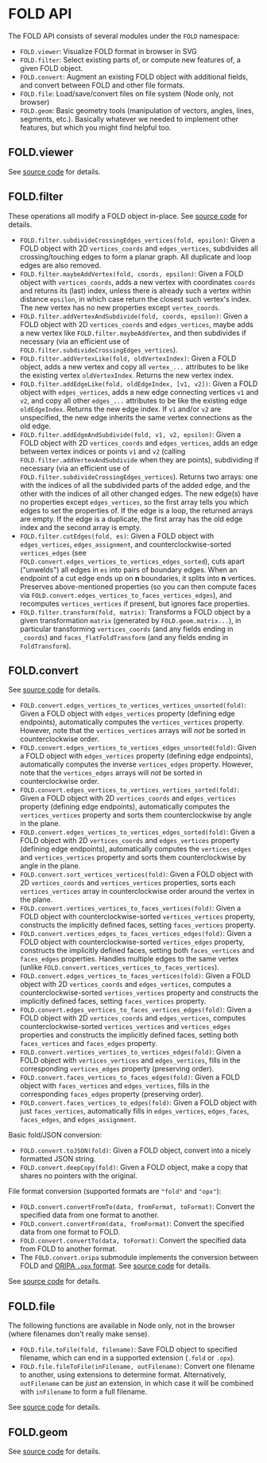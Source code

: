 # FOLD API

The FOLD API consists of several modules under the `FOLD` namespace:

* `FOLD.viewer`: Visualize FOLD format in browser in SVG
* `FOLD.filter`: Select existing parts of, or compute new features of,
  a given FOLD object.
* `FOLD.convert`: Augment an existing FOLD object with additional fields,
  and convert between FOLD and other file formats.
* `FOLD.file`: Load/save/convert files on file system (Node only, not browser)
* `FOLD.geom`: Basic geometry tools (manipulation of vectors, angles,
  lines, segments, etc.).  Basically whatever we needed to implement other
  features, but which you might find helpful too.

## FOLD.viewer

See [source code](https://github.com/edemaine/fold/blob/master/src/viewer.coffee)
for details.

## FOLD.filter

These operations all modify a FOLD object in-place.
See [source code](https://github.com/edemaine/fold/blob/master/src/filter.coffee)
for details.

* `FOLD.filter.subdivideCrossingEdges_vertices(fold, epsilon)`:
  Given a FOLD object with 2D `vertices_coords` and `edges_vertices`,
  subdivides all crossing/touching edges to form a planar graph.
  All duplicate and loop edges are also removed.
* `FOLD.filter.maybeAddVertex(fold, coords, epsilon)`:
  Given a FOLD object with `vertices_coords`, adds a new vertex with
  coordinates `coords` and returns its (last) index, unless there is already
  such a vertex within distance `epsilon`, in which case return the closest
  such vertex's index.  The new vertex has no new properties except
  `vertex_coords`.
* `FOLD.filter.addVertexAndSubdivide(fold, coords, epsilon)`:
  Given a FOLD object with 2D `vertices_coords` and `edges_vertices`,
  maybe adds a new vertex like `FOLD.filter.maybeAddVertex`, and then
  subdivides if necessary (via an efficient use of
  `FOLD.filter.subdivideCrossingEdges_vertices`).
* `FOLD.filter.addVertexLike(fold, oldVertexIndex)`:
  Given a FOLD object, adds a new vertex and copy all `vertex_...` attributes
  to be like the existing vertex `oldVertexIndex`.
  Returns the new vertex index.
* `FOLD.filter.addEdgeLike(fold, oldEdgeIndex, [v1, v2])`:
  Given a FOLD object with `edges_vertices`, adds a new edge connecting
  vertices `v1` and `v2`, and copy all other `edges_...` attributes to be like
  the existing edge `oldEdgeIndex`.  Returns the new edge index.
  If `v1` and/or `v2` are unspecified, the new edge inherits the same vertex
  connections as the old edge.
* `FOLD.filter.addEdgeAndSubdivide(fold, v1, v2, epsilon)`:
  Given a FOLD object with 2D `vertices_coords` and `edges_vertices`,
  adds an edge between vertex indices or points `v1` and `v2`
  (calling `FOLD.filter.addVertexAndSubdivide` when they are points),
  subdividing if necessary (via an efficient use of
  `FOLD.filter.subdivideCrossingEdges_vertices`).
  Returns two arrays: one with the indices of all the subdivided parts of the
  added edge, and the other with the indices of all other changed edges.
  The new edge(s) have no properties except `edges_vertices`, so the first
  array tells you which edges to set the properties of.
  If the edge is a loop, the returned arrays are empty.
  If the edge is a duplicate, the first array has the old edge index and the
  second array is empty.
* `FOLD.filter.cutEdges(fold, es)`:
  Given a FOLD object with `edges_vertices`, `edges_assignment`, and
  counterclockwise-sorted `vertices_edges`
  (see `FOLD.convert.edges_vertices_to_vertices_edges_sorted`),
  cuts apart ("unwelds") all edges in `es` into pairs of boundary edges.
  When an endpoint of a cut edge ends up on **n** boundaries,
  it splits into **n** vertices.
  Preserves above-mentioned properties (so you can then compute faces via
  `FOLD.convert.edges_vertices_to_faces_vertices_edges`),
  and recomputes `vertices_vertices` if present,
  but ignores face properties.
* `FOLD.filter.transform(fold, matrix)`:
  Transforms a FOLD object by a given transformation `matrix` (generated by
  `FOLD.geom.matrix...`), in particular transforming `vertices_coords`
  (and any fields ending in `_coords`) and `faces_flatFoldTransform`
  (and any fields ending in `FoldTransform`).

## FOLD.convert

See [source code](https://github.com/edemaine/fold/blob/master/src/convert.coffee)
for details.

* `FOLD.convert.edges_vertices_to_vertices_vertices_unsorted(fold)`:
  Given a FOLD object with `edges_vertices` property (defining edge
  endpoints), automatically computes the `vertices_vertices` property.
  However, note that the `vertices_vertices` arrays will *not* be sorted
  in counterclockwise order.
* `FOLD.convert.edges_vertices_to_vertices_edges_unsorted(fold)`:
  Given a FOLD object with `edges_vertices` property (defining edge
  endpoints), automatically computes the inverse `vertices_edges` property.
  However, note that the `vertices_edges` arrays will *not* be sorted
  in counterclockwise order.
* `FOLD.convert.edges_vertices_to_vertices_vertices_sorted(fold)`:
  Given a FOLD object with 2D `vertices_coords` and `edges_vertices` property
  (defining edge endpoints), automatically computes the `vertices_vertices`
  property and sorts them counterclockwise by angle in the plane.
* `FOLD.convert.edges_vertices_to_vertices_edges_sorted(fold)`:
  Given a FOLD object with 2D `vertices_coords` and `edges_vertices` property
  (defining edge endpoints), automatically computes the `vertices_edges`
  and `vertices_vertices` property and sorts them counterclockwise by angle
  in the plane.
* `FOLD.convert.sort_vertices_vertices(fold)`:
  Given a FOLD object with 2D `vertices_coords` and `vertices_vertices`
  properties, sorts each `vertices_vertices` array in counterclockwise
  order around the vertex in the plane.
* `FOLD.convert.vertices_vertices_to_faces_vertices(fold)`:
  Given a FOLD object with counterclockwise-sorted `vertices_vertices`
  property, constructs the implicitly defined faces, setting `faces_vertices`
  property.
* `FOLD.convert.vertices_edges_to_faces_vertices_edges(fold)`:
  Given a FOLD object with counterclockwise-sorted `vertices_edges` property,
  constructs the implicitly defined faces, setting both `faces_vertices`
  and `faces_edges` properties.  Handles multiple edges to the same vertex
  (unlike `FOLD.convert.vertices_vertices_to_faces_vertices`).
* `FOLD.convert.edges_vertices_to_faces_vertices(fold)`:
  Given a FOLD object with 2D `vertices_coords` and `edges_vertices`,
  computes a counterclockwise-sorted `vertices_vertices` property and
  constructs the implicitly defined faces, setting `faces_vertices` property.
* `FOLD.convert.edges_vertices_to_faces_vertices_edges(fold)`:
  Given a FOLD object with 2D `vertices_coords` and `edges_vertices`,
  computes counterclockwise-sorted `vertices_vertices` and `vertices_edges`
  properties and constructs the implicitly defined faces, setting
  both `faces_vertices` and `faces_edges` property.
* `FOLD.convert.vertices_vertices_to_vertices_edges(fold)`:
  Given a FOLD object with `vertices_vertices` and `edges_vertices`,
  fills in the corresponding `vertices_edges` property (preserving order).
* `FOLD.convert.faces_vertices_to_faces_edges(fold)`:
  Given a FOLD object with `faces_vertices` and `edges_vertices`,
  fills in the corresponding `faces_edges` property (preserving order).
* `FOLD.convert.faces_vertices_to_edges(fold)`:
  Given a FOLD object with just `faces_vertices`, automatically fills in
  `edges_vertices`, `edges_faces`, `faces_edges`, and `edges_assignment`.

Basic fold/JSON conversion:

* `FOLD.convert.toJSON(fold)`:
  Given a FOLD object, convert into a nicely formatted JSON string.
* `FOLD.convert.deepCopy(fold)`:
  Given a FOLD object, make a copy that shares no pointers with the original.

File format conversion (supported formats are `"fold"` and `"opx"`):

* `FOLD.convert.convertFromTo(data, fromFormat, toFormat)`: Convert the
  specified data from one format to another.
* `FOLD.convert.convertFrom(data, fromFormat)`: Convert the specified data
  from one format to FOLD.
* `FOLD.convert.convertTo(data, toFormat)`: Convert the specified data
  from FOLD to another format.
* The `FOLD.convert.oripa` submodule implements the conversion between FOLD and
  [ORIPA `.opx` format](http://mitani.cs.tsukuba.ac.jp/oripa/).  See
  [source code](https://github.com/edemaine/fold/blob/master/src/oripa.coffee)
  for details.


See [source code](https://github.com/edemaine/fold/blob/master/src/convert.coffee)
for details.

## FOLD.file

The following functions are available in Node only, not in the browser
(where filenames don't really make sense).

* `FOLD.file.toFile(fold, filename)`: Save FOLD object to specified
  filename, which can end in a supported extension (`.fold` or `.opx`).
* `FOLD.file.fileToFile(inFilename, outFilename)`: Convert one filename
  to another, using extensions to determine format.
  Alternatively, `outFilename` can be *just* an extension, in which case
  it will be combined with `inFilename` to form a full filename.

See [source code](https://github.com/edemaine/fold/blob/master/src/file.coffee)
for details.

## FOLD.geom

See [source code](https://github.com/edemaine/fold/blob/master/src/geom.coffee)
for details.
